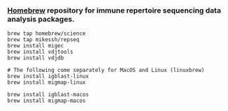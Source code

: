 ### [Homebrew](http://brew.sh) repository for immune repertoire sequencing data analysis packages.

```{bash}
brew tap homebrew/science
brew tap mikessh/repseq
brew install migec
brew install vdjtools
brew install vdjdb

# The following come separately for MacOS and Linux (linuxbrew)
brew install igblast-linux
brew install migmap-linux

brew install igblast-macos
brew install migmap-macos
```

